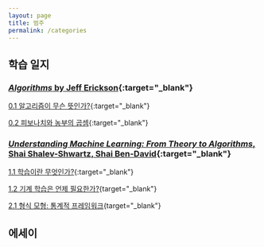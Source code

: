 ```yaml
---
layout: page
title: 범주
permalink: /categories
---
```


## 학습 일지

### [*Algorithms* by Jeff Erickson](https://jeffe.cs.illinois.edu/teaching/algorithms/book/Algorithms-JeffE.pdf){:target="_blank"}

[0.1 알고리즘이 무슨 뜻인가?](https://pangmoo-ktw.github.io/pangmoo-KTW/alg01){:target="_blank"}

[0.2 피보나치와 농부의 곱셈](https://pangmoo-ktw.github.io/pangmoo-KTW/alg02){:target="_blank"}

### [*Understanding Machine Learning: From Theory to Algorithms*, Shai Shalev-Shwartz, Shai Ben-David](https://www.cs.huji.ac.il/~shais/UnderstandingMachineLearning/understanding-machine-learning-theory-algorithms.pdf){:target="_blank"}

[1.1 학습이란 무엇인가?](https://pangmoo-ktw.github.io/pangmoo-KTW/uml0){:target="_blank"}

[1.2 기계 학습은 언제 필요한가?](https://pangmoo-ktw.github.io/pangmoo-KTW/uml02){target="_blank"}

[2.1 형식 모형: 통계적 프레임워크](https://pangmoo-ktw.github.io/pangmoo-KTW/uml21){target="_blank"}

## 에세이
